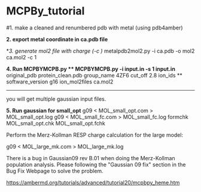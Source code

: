 # MCPBy_tutorial
#1. make a cleaned and renumbered pdb with metal (using pdb4amber)

**2. export metal coordinate in ca.pdb file**

**3. generate mol2 file with charge (-c *)**
metalpdb2mol2.py -i ca.pdb -o mol2 ca.mol2 -c 1

**4. Run MCPBYMCPB.py **
MCPBYMCPB.py -i input.in -s 1
********input.in**********
original_pdb protein_clean.pdb
group_name 4ZF6
cut_off 2.8
ion_ids **
software_version g16
ion_mol2files ca.mol2
***********
you will get multiple gaussian input files.

**5. Run gaussian for small_opt**
g09 < MOL_small_opt.com > MOL_small_opt.log
g09 < MOL_small_fc.com > MOL_small_fc.log
formchk MOL_small_opt.chk MOL_small_opt.fchk

Perform the Merz-Kollman RESP charge calculation for the large model:

g09 < MOL_large_mk.com > MOL_large_mk.log

There is a bug in Gaussian09 rev B.01 when doing the Merz-Kollman population analysis. Please following the "Gaussian 09 fix" section in the Bug Fix Webpage to solve the problem.

https://ambermd.org/tutorials/advanced/tutorial20/mcpbpy_heme.htm
